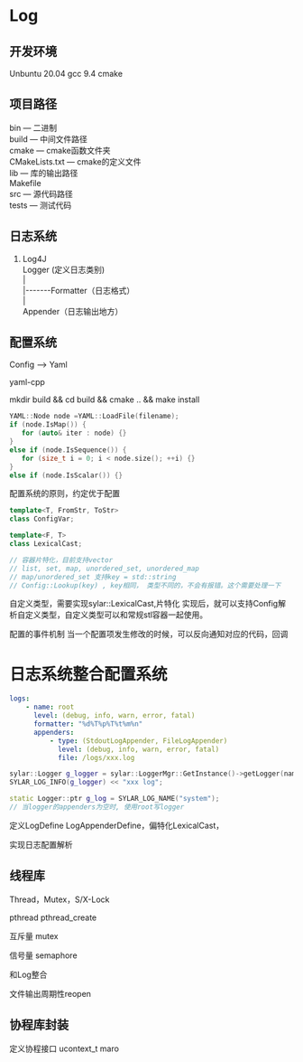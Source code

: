 # Log

## 开发环境
Unbuntu 20.04
gcc 9.4
cmake

## 项目路径
bin — 二进制 \
build — 中间文件路径 \
cmake — cmake函数文件夹 \
CMakeLists.txt — cmake的定义文件 \
lib — 库的输出路径 \
Makefile \
src — 源代码路径 \
tests — 测试代码 

## 日志系统
1) Log4J \
Logger (定义日志类别) \
   | \
   |-------Formatter（日志格式）\
   | \
Appender（日志输出地方）

## 配置系统

Config --> Yaml 

yaml-cpp 

mkdir build && cd build && cmake .. && make install
```cpp
YAML::Node node =YAML::LoadFile(filename);
if (node.IsMap()) {
   for (auto& iter : node) {}
}
else if (node.IsSequence()) {
   for (size_t i = 0; i < node.size(); ++i) {}
}
else if (node.IsScalar()) {}
```
配置系统的原则，约定优于配置
```cpp
template<T, FromStr, ToStr>
class ConfigVar;

template<F, T>
class LexicalCast;

// 容器片特化，目前支持vector
// list, set, map, unordered_set, unordered_map
// map/unordered_set 支持key = std::string
// Config::Lookup(key) , key相同， 类型不同的，不会有报错。这个需要处理一下
```
自定义类型，需要实现sylar::LexicalCast,片特化
实现后，就可以支持Config解析自定义类型，自定义类型可以和常规stl容器一起使用。

配置的事件机制
当一个配置项发生修改的时候，可以反向通知对应的代码，回调  

# 日志系统整合配置系统
```yaml
logs: 
    - name: root
      level: (debug, info, warn, error, fatal)
      formatter: "%d%T%p%T%t%m%n"
      appenders:
          - type: (StdoutLogAppender, FileLogAppender)
            level: (debug, info, warn, error, fatal)
            file: /logs/xxx.log
```
```cpp
sylar::Logger g_logger = sylar::LoggerMgr::GetInstance()->getLogger(name);
SYLAR_LOG_INFO(g_logger) << "xxx log";
```
```cpp
static Logger::ptr g_log = SYLAR_LOG_NAME("system");
// 当logger的appenders为空时, 使用root写logger
```
定义LogDefine LogAppenderDefine，偏特化LexicalCast，

实现日志配置解析

## 线程库
Thread，Mutex，S/X-Lock

pthread pthread_create

互斥量 mutex

信号量 semaphore

和Log整合

文件输出周期性reopen

## 协程库封装
定义协程接口
ucontext_t
maro